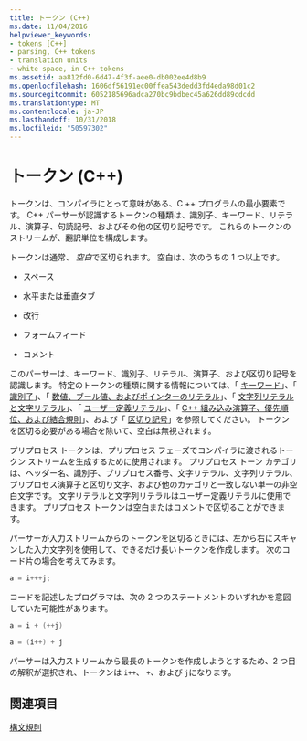```yaml
---
title: トークン (C++)
ms.date: 11/04/2016
helpviewer_keywords:
- tokens [C++]
- parsing, C++ tokens
- translation units
- white space, in C++ tokens
ms.assetid: aa812fd0-6d47-4f3f-aee0-db002ee4d8b9
ms.openlocfilehash: 1606df56191ec00ffea543dedd3fd4eda98d01c2
ms.sourcegitcommit: 6052185696adca270bc9bdbec45a626dd89cdcdd
ms.translationtype: MT
ms.contentlocale: ja-JP
ms.lasthandoff: 10/31/2018
ms.locfileid: "50597302"
---
```

# <a name="tokens-c"></a>トークン (C++)

トークンは、コンパイラにとって意味がある、C ++ プログラムの最小要素です。 C++ パーサーが認識するトークンの種類は、識別子、キーワード、リテラル、演算子、句読記号、およびその他の区切り記号です。 これらのトークンのストリームが、翻訳単位を構成します。

トークンは通常、 *空白*で区切られます。 空白は、次のうちの 1 つ以上です。

- スペース

- 水平または垂直タブ

- 改行

- フォームフィード

- コメント

このパーサーは、キーワード、識別子、リテラル、演算子、および区切り記号を認識します。 特定のトークンの種類に関する情報については、「 [キーワード](../cpp/keywords-cpp.md)」、「 [識別子](../cpp/identifiers-cpp.md)」、「 [数値、ブール値、およびポインターのリテラル](../cpp/numeric-boolean-and-pointer-literals-cpp.md)」、「 [文字列リテラルと文字リテラル](../cpp/string-and-character-literals-cpp.md)」、「 [ユーザー定義リテラル](../cpp/user-defined-literals-cpp.md)」、「 [C++ 組み込み演算子、優先順位、および結合規則](../cpp/cpp-built-in-operators-precedence-and-associativity.md)」、および「 [区切り記号](../cpp/punctuators-cpp.md)」を参照してください。 トークンを区切る必要がある場合を除いて、空白は無視されます。

プリプロセス トークンは、プリプロセス フェーズでコンパイラに渡されるトークン ストリームを生成するために使用されます。 プリプロセス トーン カテゴリは、ヘッダー名、識別子、プリプロセス番号、文字リテラル、文字列リテラル、プリプロセス演算子と区切り文字、および他のカテゴリと一致しない単一の非空白文字です。 文字リテラルと文字列リテラルはユーザー定義リテラルに使用できます。 プリプロセス トークンは空白またはコメントで区切ることができます。

パーサーが入力ストリームからのトークンを区切るときには、左から右にスキャンした入力文字列を使用して、できるだけ長いトークンを作成します。 次のコード片の場合を考えてみます。

```cpp
a = i+++j;
```

コードを記述したプログラマは、次の 2 つのステートメントのいずれかを意図していた可能性があります。

```cpp
a = i + (++j)

a = (i++) + j
```

パーサーは入力ストリームから最長のトークンを作成しようとするため、2 つ目の解釈が選択され、トークンは `i++`、 `+`、および `j`になります。

## <a name="see-also"></a>関連項目

[構文規則](../cpp/lexical-conventions.md)